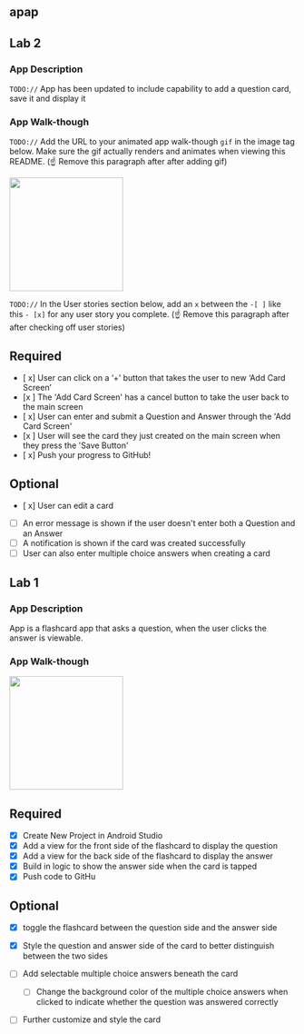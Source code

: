 ## apap


## Lab 2

### App Description
`TODO://` App has been updated to include capability to add a question card, save it and display it

### App Walk-though
`TODO://` Add the URL to your animated app walk-though `gif` in the image tag below. Make sure the gif actually renders and animates when viewing this README. (☝️ Remove this paragraph after after adding gif)

<img src="https://media.giphy.com/media/TLCYY4GciZ4PjlkLGi/source.gif" width=200><br>

`TODO://` In the User stories section below, add an `x` between the `-[ ]` like this `- [x]` for any user story you complete. (☝️ Remove this paragraph after after checking off user stories)

## Required
- [ x] User can click on a ‘+’ button that takes the user to new ‘Add Card Screen’
- [x ] The 'Add Card Screen' has a cancel button to take the user back to the main screen
- [ x] User can enter and submit a Question and Answer through the 'Add Card Screen'
- [x ] User will see the card they just created on the main screen when they press the 'Save Button'
- [ x] Push your progress to GitHub!

## Optional
- [ x] User can edit a card
- [ ] An error message is shown if the user doesn't enter both a Question and an Answer
- [ ] A notification is shown if the card was created successfully
- [ ] User can also enter multiple choice answers when creating a card

## Lab 1

### App Description
App is a flashcard app that asks a question, when the user clicks the answer is viewable.  

### App Walk-though

<img src="http://g.recordit.co/uq9LYMNCpN.gif" width=200><br>


## Required
- [x] Create New Project in Android Studio
- [x] Add a view for the front side of the flashcard to display the question
- [x] Add a view for the back side of the flashcard to display the answer
- [x] Build in logic to show the answer side when the card is tapped
- [x] Push code to GitHu
## Optional
- [x] toggle the flashcard between the question side and the answer side
- [x] Style the question and answer side of the card to better distinguish between the two sides
- [ ] Add selectable multiple choice answers beneath the card
   - [ ] Change the background color of the multiple choice answers when clicked to indicate whether the question was answered correctly
- [ ] Further customize and style the card



